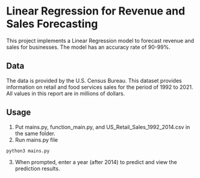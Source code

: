 # Linear Regression for Revenue and Sales Forecasting

This project implements a Linear Regression model to forecast revenue and sales for businesses. The model has an accuracy rate of 90-99%.

## Data

The data is provided by the U.S. Census Bureau.
This dataset provides information on retail and food services sales for the period of 1992 to 2021. 
All values in this report are in millions of dollars.

## Usage

1. Put mains.py, function_main.py, and US_Retail_Sales_1992_2014.csv in the same folder.
2. Run mains.py file
```bash
python3 mains.py
```    
3. When prompted, enter a year (after 2014) to predict and view the prediction results.
